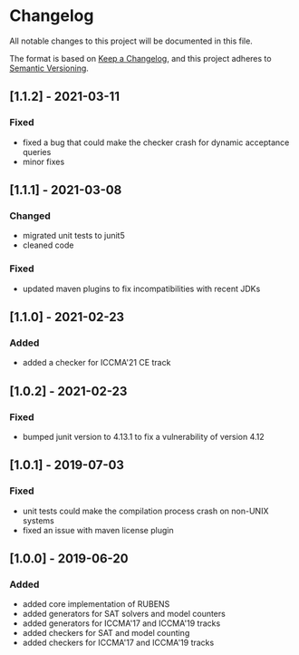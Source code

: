 # Changelog
All notable changes to this project will be documented in this file.

The format is based on [Keep a Changelog](https://keepachangelog.com/en/1.0.0/),
and this project adheres to [Semantic Versioning](https://semver.org/spec/v2.0.0.html).

## [1.1.2] - 2021-03-11
### Fixed
 - fixed a bug that could make the checker crash for dynamic acceptance queries
 - minor fixes

## [1.1.1] - 2021-03-08
### Changed
- migrated unit tests to junit5
- cleaned code

### Fixed
- updated maven plugins to fix incompatibilities with recent JDKs

## [1.1.0] - 2021-02-23
### Added
- added a checker for ICCMA'21 CE track

## [1.0.2] - 2021-02-23
### Fixed
- bumped junit version to 4.13.1 to fix a vulnerability of version 4.12

## [1.0.1] - 2019-07-03
### Fixed
- unit tests could make the compilation process crash on non-UNIX systems
- fixed an issue with maven license plugin

## [1.0.0] - 2019-06-20
### Added
- added core implementation of RUBENS
- added generators for SAT solvers and model counters
- added generators for ICCMA'17 and ICCMA'19 tracks
- added checkers for SAT and model counting
- added checkers for ICCMA'17 and ICCMA'19 tracks
